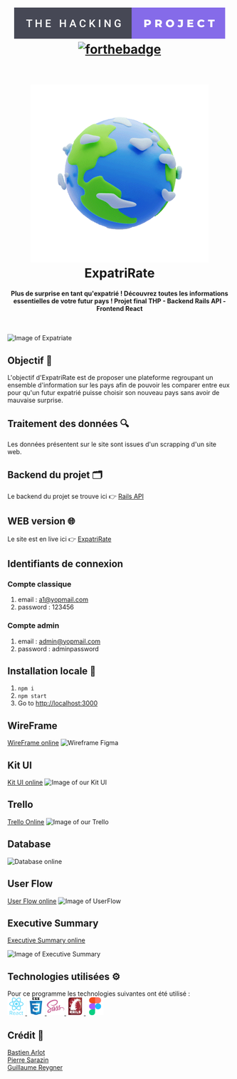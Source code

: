 
<h1 align="center">

[![THP Badge](https://raw.githubusercontent.com/Beygs/Beygs/main/assets/the-hacking-project-badge.svg)](https://www.thehackingproject.org/)
[![forthebadge](https://forthebadge.com/images/badges/built-with-love.svg)](https://forthebadge.com)

  <br>
  <a href="https://www.expatrirate.cf/"><img src="src/assets/images/logo.gif" alt="ExpatriRate" width="400"></a>
  <br>
ExpatriRate<br>
</h1>
<h4 align="center">Plus de surprise en tant qu'expatrié ! Découvrez toutes les informations essentielles de votre futur pays ! Projet final THP - Backend Rails API - Frontend React</h4>
<br>


![Image of Expatriate](https://user-images.githubusercontent.com/86610960/176898513-449ee40a-b5ff-465c-adb5-e7c54dedb730.jpg)

## Objectif 🎯

L'objectif d'ExpatriRate est de proposer une plateforme regroupant un ensemble d'information sur les pays afin de pouvoir les comparer entre eux pour qu'un futur expatrié puisse choisir son nouveau pays sans avoir de mauvaise surprise.

## Traitement des données 🔍

Les données présentent sur le site sont issues d'un scrapping d'un site web.

## Backend du projet 🗂️

Le backend du projet se trouve ici 👉 [Rails API](https://github.com/PierreSARAZIN1/Backend-ExpatriRate)

## WEB version 🌐

Le site est en live ici 👉 [ExpatriRate](https://www.expatrirate.cf/)

## Identifiants de connexion

### Compte classique

1. email : a1@yopmail.com
1. password : 123456

### Compte admin

1. email : admin@yopmail.com
1. password : adminpassword

## Installation locale 📌

1. `npm i`
1. `npm start`
1. Go to [http://localhost:3000](http://localhost:3000)

## WireFrame

[WireFrame online](https://www.figma.com/file/1PyIzVsqXqLaNlXwaBVQP6/Expatrirate-Wireframe?node-id=0%3A1)
![Wireframe Figma](https://user-images.githubusercontent.com/86610960/176898251-a9386cd9-8cab-4e25-ac18-82eedd8f898f.jpg)

## Kit UI

[Kit UI online](https://www.figma.com/file/6vlFnTSVH3ij2y6UwV85LA/Expatrirate-Kit-ui?node-id=114%3A389)
![Image of our Kit UI](https://user-images.githubusercontent.com/86610960/176898863-1e8df562-af8d-4cf0-af97-bfbb224620ad.jpg)

## Trello

[Trello Online](https://trello.com/invite/b/91cNHVDl/56d78af0cced2936edf06928e4d08d1c/expatrirate)
![Image of our Trello](https://user-images.githubusercontent.com/86610960/176898930-73ffd870-6cd2-4561-bb23-042c0d6ddf8b.jpg)

## Database

![Database online](https://miro.com/app/board/uXjVOrso5wk=/?share_link_id=244700507329)
<!--Rajouter screenshot Database-->

## User Flow

[User Flow online](https://miro.com/app/board/uXjVOrsHUj0=/?share_link_id=238286075743)
![Image of UserFlow](https://user-images.githubusercontent.com/86610960/176899024-7c3b7dd8-453b-4eaf-9fa6-7a00e2c464e8.jpg)

## Executive Summary

[Executive Summary online](https://docs.google.com/presentation/d/10DfBVkfEFIHJvzscb8HmWblguA8KG0WW/edit?usp=sharing&ouid=104637632388846702474&rtpof=true&sd=true)

![Image of Executive Summary](https://user-images.githubusercontent.com/86610960/176899106-7c2c67af-fc85-4aac-bc1d-41ceae430662.jpg)

## Technologies utilisées ⚙️

<p align="left">Pour ce programme les technologies suivantes ont été utilisé : <br>
<a href="https://fr.reactjs.org/" target="_blank" rel="noreferrer"> <img src="https://raw.githubusercontent.com/devicons/devicon/master/icons/react/react-original-wordmark.svg" alt="react" width="40" height="40"/> </a>
<a href="https://www.w3schools.com/css/" target="_blank" rel="noreferrer"> <img src="https://raw.githubusercontent.com/devicons/devicon/master/icons/css3/css3-original-wordmark.svg" alt="css3" width="40" height="40"/> </a>
<a href="https://sass-lang.com/" target="_blank" rel="noreferrer"> <img src="https://raw.githubusercontent.com/devicons/devicon/master/icons/sass/sass-original.svg" alt="sass" width="40" height="40"/> </a>
<a href="https://rubyonrails.org/" target="_blank" rel="noreferrer"> <img src="https://raw.githubusercontent.com/devicons/devicon/master/icons/rails/rails-original-wordmark.svg" alt="rails" width="40" height="40"/> </a>
<a href="https://www.figma.com/" target="_blank" rel="noreferrer"> <img src="https://raw.githubusercontent.com/devicons/devicon/master/icons/figma/figma-original.svg" alt="figma" width="40" height="40"/> </a>


## Crédit 🔗
[Bastien Arlot](https://github.com/Bastien-Arlot)<br>
[Pierre Sarazin](https://github.com/PierreSARAZIN1)<br>
[Guillaume Reygner](https://github.com/guillaume-rygn)
